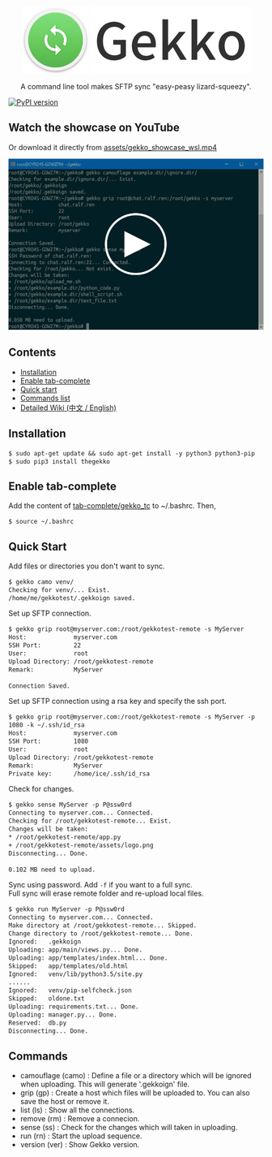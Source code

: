 <p align="center">
  <img src="https://raw.githubusercontent.com/CYRO4S/Gekko/master/assets/gekko_icon.png" width="132" height="132" alt="Gekko_LOGO">
  <img src="https://raw.githubusercontent.com/CYRO4S/Gekko/master/assets/gekko_text.png" alt="Gekko">
  <br />
</p>

<p align="center">A command line tool makes SFTP sync "easy-peasy lizard-squeezy".<br /></p>
  
[![PyPI version](https://badge.fury.io/py/theGekko.svg)](https://badge.fury.io/py/theGekko)  

## Watch the showcase on YouTube
Or download it directly from [assets/gekko_showcase_wsl.mp4](https://raw.githubusercontent.com/CYRO4S/Gekko/master/assets/gekko_showcase_wsl.mp4)
<p align="center">
  <a href=https://youtu.be/JQ5GeRyxR4I><img src="https://raw.githubusercontent.com/CYRO4S/Gekko/master/assets/gekko_showcase_placeholder.png" alt="Gekko showcase in WSL"></a>
  
</p>

## Contents  
* [Installation](#installation)  
* [Enable tab-complete](#enable-tab-complete)
* [Quick start](#quick-start)
* [Commands list](#commands)
* [Detailed Wiki (中文 / English)](https://github.com/CYRO4S/Gekko/wiki)

## Installation
```shell
$ sudo apt-get update && sudo apt-get install -y python3 python3-pip
$ sudo pip3 install thegekko
```
## Enable tab-complete  
Add the content of [tab-complete/gekko_tc](https://github.com/CYRO4S/Gekko/blob/master/tab-complete/gekko_tc) to ~/.bashrc. Then,  
```shell
$ source ~/.bashrc
```
## Quick Start
Add files or directories you don't want to sync.  
```shell
$ gekko camo venv/
Checking for venv/... Exist.
/home/me/gekkotest/.gekkoign saved.
```  
Set up SFTP connection.
```shell
$ gekko grip root@myserver.com:/root/gekkotest-remote -s MyServer
Host:             myserver.com
SSH Port:         22
User:             root
Upload Directory: /root/gekkotest-remote
Remark:           MyServer

Connection Saved.
```
Set up SFTP connection using a rsa key and specify the ssh port.
```shell
$ gekko grip root@myserver.com:/root/gekkotest-remote -s MyServer -p 1080 -k ~/.ssh/id_rsa
Host:             myserver.com
SSH Port:         1080
User:             root
Upload Directory: /root/gekkotest-remote
Remark:           MyServer
Private key:      /home/ice/.ssh/id_rsa
```
Check for changes.  
```shell
$ gekko sense MyServer -p P@ssw0rd
Connecting to myserver.com... Connected.
Checking for /root/gekkotest-remote... Exist.
Changes will be taken:
* /root/gekkotest-remote/app.py
+ /root/gekkotest-remote/assets/logo.png
Disconnecting... Done.

0.102 MB need to upload.
```
Sync using password. Add ```-f``` if you want to a full sync.  
Full sync will erase remote folder and re-upload local files.  
```shell
$ gekko run MyServer -p P@ssw0rd
Connecting to myserver.com... Connected.
Make directory at /root/gekkotest-remote... Skipped.
Change directory to /root/gekkotest-remote... Done.
Ignored:   .gekkoign
Uploading: app/main/views.py... Done.
Uploading: app/templates/index.html... Done.
Skipped:   app/templates/old.html
Ignored:   venv/lib/python3.5/site.py
......
Ignored:   venv/pip-selfcheck.json
Skipped:   oldone.txt
Uploading: requirements.txt... Done.
Uploading: manager.py... Done.
Reserved:  db.py
Disconnecting... Done.
```

## Commands

* camouflage (camo)   : Define a file or a directory which will be ignored when uploading. This will generate '.gekkoign' file.
* grip (gp)           : Create a host which files will be uploaded to. You can also save the host or remove it.
* list (ls)           : Show all the connections.
* remove (rm)         : Remove a connecion.
* sense (ss)          : Check for the changes which will taken in uploading.
* run (rn)            : Start the upload sequence.
* version (ver)       : Show Gekko version.
